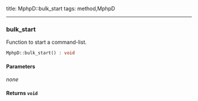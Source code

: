 title: MphpD::bulk_start
tags: method,MphpD

---

<div class="method">
<h3 class="method-name">bulk_start</h3>
<p>Function to start a command-list.</p>

```php
MphpD::bulk_start() : void
```

#### Parameters

*none*


#### Returns `void`




</div>